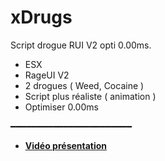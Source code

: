 # xDrugs
Script drogue RUI V2 opti 0.00ms.

- ESX
- RageUI V2
- 2 drogues ( Weed, Cocaine )
- Script plus réaliste ( animation )
- Optimiser 0.00ms 

━━━━━━━━━━━━━━━━━━━━━━━

- __[Vidéo présentation](https://streamable.com/q9uqrf)__
